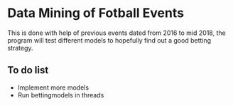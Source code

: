 # Data Mining of Fotball Events

This is done with help of previous events dated from 2016 to mid 2018, the program  will test different models to hopefully find out a good betting strategy.


## To do list
* Implement more models
* Run bettingmodels in threads
